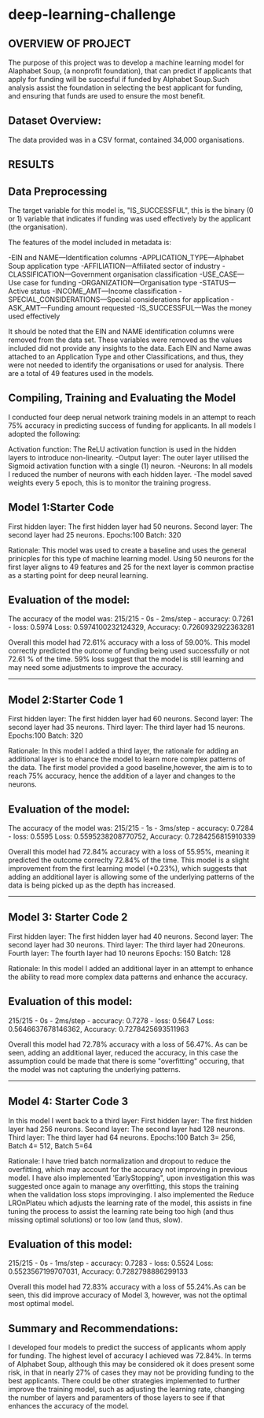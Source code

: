# deep-learning-challenge

## OVERVIEW OF PROJECT
The purpose of this project was to develop a machine learning model for Alaphabet Soup, (a nonprofit foundation), that can predict 
if applicants that apply for funding will be succesful if funded by Alphabet Soup.Such analysis assist the foundation in selecting the best applicant for funding, and ensuring that funds are used to ensure the most benefit. 

## Dataset Overview:
The data provided was in a CSV format, contained 34,000 organisations. 

## RESULTS

## Data Preprocessing

The target variable for this model is,  "IS_SUCCESSFUL", this is the binary (0 or 1) variable that indicates if funding was used effectively by the applicant (the organisation).

The features of the model included in metadata is:

-EIN and NAME—Identification columns
-APPLICATION_TYPE—Alphabet Soup application type
-AFFILIATION—Affiliated sector of industry
-CLASSIFICATION—Government organisation classification
-USE_CASE—Use case for funding
-ORGANIZATION—Organisation type
-STATUS—Active status
-INCOME_AMT—Income classification
-SPECIAL_CONSIDERATIONS—Special considerations for application
-ASK_AMT—Funding amount requested
-IS_SUCCESSFUL—Was the money used effectively

It should be noted that the EIN and NAME identification columns were removed from the data set. These variables were removed as the values included did not provide any insights to the data.  Each EIN and Name awas attached to an Application Type and other Classifications, and thus, they were not needed to identify the organisations or used for analysis. There are a total of 49 features used in the models. 

## Compiling, Training and Evaluating the Model 

I conducted four deep nerual network training models in an attempt to reach 75% accuracy in predicting success of funding for applicants.  In all models I adopted the following: 

Activation function: The ReLU activation function is used in the hidden layers to introduce non-linearity.
-Output layer: The outer layer utilised the Sigmoid activation function with a single (1) neuron.
-Neurons: In all models I reduced the number of neurons with each hidden layer.
-The model saved weights every 5 epoch, this is to monitor the training progress. 

## Model 1:Starter Code
First hidden layer: The first hidden layer had 50 neurons.
Second layer: The second layer had 25 neurons.
Epochs:100
Batch: 320

Rationale: This model was used to create a baseline and uses the general prinicples for this type of machine learning model. Using 50 neurons for the first layer aligns to 49 features and 25 for the next layer is common practise as a starting point for deep neural learning. 

## Evaluation of the model:

The accuracy of the model was:
215/215 - 0s - 2ms/step - accuracy: 0.7261 - loss: 0.5974
Loss: 0.5974100232124329, Accuracy: 0.7260932922363281

Overall this model had 72.61% accuracy with a loss of 59.00%. This model correctly predicted the outcome of funding being used successfully or not 72.61 % of the time. 59% loss suggest that the model is still learning and may need some adjustments to improve the accuracy.

**************************************************************************************************************

## Model 2:Starter Code 1
First hidden layer: The first hidden layer had 60 neurons.
Second layer: The second layer had 35 neurons.
Third layer: The third layer had 15 neurons. 
Epochs:100
Batch: 320

Rationale:
In this model I added a third layer, the rationale for adding an additional layer is to ehance the model to learn more complex patterns of the data. The first model provided a good baseline,however, the aim is to to reach 75% accuracy, hence the addition of a layer and changes to the neurons. 

## Evaluation of the model:
The accuracy of the model was:
215/215 - 1s - 3ms/step - accuracy: 0.7284 - loss: 0.5595
Loss: 0.5595238208770752, Accuracy: 0.7284256815910339

Overall this model had 72.84% accuracy with a loss of 55.95%, meaning it predicted the outcome correclty 72.84% of the time. This model is a slight improvement from the first learning model (+0.23%), which suggests that adding an additional layer is allowing some of the underlying patterns of the data is being picked up as the depth has increased. 

*********************************************************************************************************************

## Model 3: Starter Code 2

First hidden layer: The first hidden layer had 40 neurons.
Second layer: The second layer had 30 neurons.
Third layer: The third layer had 20neurons. 
Fourth layer: The fourth layer had 10 neurons
Epochs: 150
Batch: 128

Rationale: In this model I added an additional layer in an attempt to enhance the ability to read more complex data patterns and enhance the accuracy.  

## Evaluation of this model:
215/215 - 0s - 2ms/step - accuracy: 0.7278 - loss: 0.5647
Loss: 0.5646637678146362, Accuracy: 0.7278425693511963

Overall this model had 72.78% accuracy with a loss of 56.47%. As can be seen, adding an additional layer, reduced the accuracy, in this case the assumption could be made that there is some "overfitting" occuring, that the model was not capturing the underlying patterns.

************************************************************************************************************************

## Model 4: Starter Code 3
In this model I went back to a third layer:
First hidden layer: The first hidden layer had 256 neurons.
Second layer: The second layer had 128 neurons.
Third layer: The third layer had 64 neurons. 
Epochs:100
Batch 3= 256, Batch 4= 512, Batch 5=64

Rationale: I have tried batch normalization and dropout to reduce the overfitting, which may account for the accuracy not improving in previous model. I have also implemented 'EarlyStopping", upon investigation this was suggested once again to manage any overfitting, this stops the training when the validation loss stops improvinging. I also implemented the Reduce LROnPlateu which adjusts the learning rate of the model, this assists in fine tuning the process to assist the learning rate being too high (and thus missing optimal solutions) or too low (and thus, slow).

## Evaluation of this model:
215/215 - 0s - 1ms/step - accuracy: 0.7283 - loss: 0.5524
Loss: 0.5523567199707031, Accuracy: 0.7282798886299133

Overall this model had 72.83% accuracy with a loss of 55.24%.As can be seen, this did improve accuracy of Model 3, however, was not the optimal most optimal model. 


## Summary and Recommendations: 
I developed four models to predict the success of applicants whom apply for funding. The highest level of accuracy I achieved was 72.84%. In terms of Alphabet Soup, although this may be considered ok it does present some risk, in that in nearly 27% of cases they may not be providing funding to the best applicants. There could be other strategies implemented to further improve the training model, such as adjusting the learning rate, changing the number of layers and paramenters of those layers to see if that enhances the accuracy of the model.


